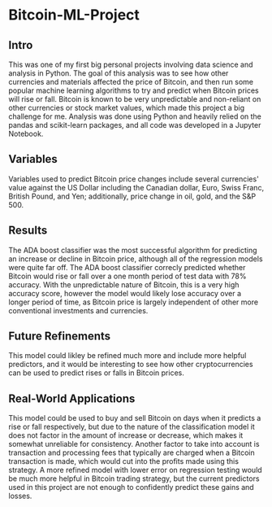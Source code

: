 # Bitcoin-ML-Project

## Intro
This was one of my first big personal projects involving data science and analysis in Python. The goal of this analysis was to see how other currencies  and materials affected the price of Bitcoin, and then run some popular machine learning algorithms to try and predict when Bitcoin prices will rise or fall. Bitcoin is known to be very unpredictable and non-reliant on other currencies or stock market values, which made this project a big challenge for me. Analysis was done using Python and heavily relied on the pandas and scikit-learn packages, and all code was developed in a Jupyter Notebook.

## Variables
Variables used to predict Bitcoin price changes include several currencies' value against the US Dollar including the Canadian dollar, Euro, Swiss Franc, British Pound, and Yen; additionally, price change in oil, gold, and the S&P 500. 

## Results
The ADA boost classifier was the most successful algorithm for predicting an increase or decline in Bitcoin price, although all of the regression models were quite far off. The ADA boost classifier correcly predicted whether Bitcoin would rise or fall over a one month period of test data with 78% accuracy. With the unpredictable nature of Bitcoin, this is a very high accuracy score, however the model would likely lose accuracy over a longer period of time, as Bitcoin price is largely independent of other more conventional investments and currencies. 

## Future Refinements
This model could likley be refined much more and include more helpful predictors, and it would be interesting to see how other cryptocurrencies can be used to predict rises or falls in Bitcoin prices. 

## Real-World Applications
This model could be used to buy and sell Bitcoin on days when it predicts a rise or fall respectively, but due to the nature of the classification model it  does not factor in the amount of increase or decrease, which makes it somewhat unreliable for consistency. Another factor to take into account is transaction and processing fees that typically are charged when a Bitcoin transaction is made, which would cut into the profits made using this strategy. A more refined model with lower error on regression testing would be much more helpful in Bitcoin trading strategy, but the current predictors used in this project are not enough to confidently predict these gains and losses. 
